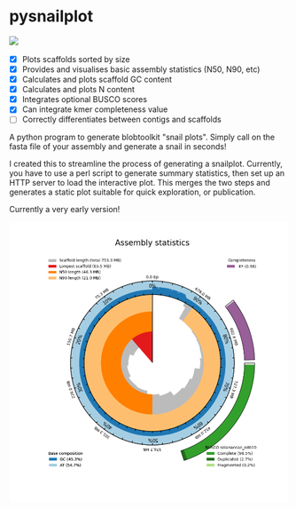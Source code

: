 # pysnailplot

<img src="https://img.shields.io/badge/version-0.2-orange" />

- [x] Plots scaffolds sorted by size
- [x] Provides and visualises basic assembly statistics (N50, N90, etc)
- [x] Calculates and plots scaffold GC content
- [x] Calculates and plots N content
- [x] Integrates optional BUSCO scores
- [x] Can integrate kmer completeness value
- [ ] Correctly differentiates between contigs and scaffolds

A python program to generate blobtoolkit "snail plots". Simply call on the fasta file of your assembly and generate a snail in seconds!

I created this to streamline the process of generating a snailplot.
Currently, you have to use a perl script to generate summary statistics, then set up an HTTP server to load the interactive plot.
This merges the two steps and generates a static plot suitable for quick exploration, or publication.

Currently a very early version!

![example plot](plot.png)


